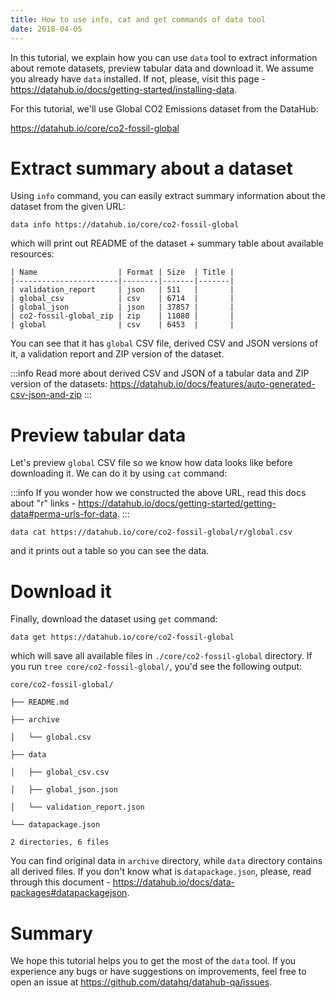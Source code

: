 ```yaml
---
title: How to use info, cat and get commands of data tool
date: 2018-04-05
---
```


In this tutorial, we explain how you can use `data` tool to extract information about remote datasets, preview tabular data and download it. We assume you already have `data` installed. If not, please, visit this page - https://datahub.io/docs/getting-started/installing-data.

For this tutorial, we'll use Global CO2 Emissions dataset from the DataHub:

https://datahub.io/core/co2-fossil-global

# Extract summary about a dataset

Using `info` command, you can easily extract summary information about the dataset from the given URL:

```
data info https://datahub.io/core/co2-fossil-global
```

which will print out README of the dataset + summary table about available resources:

```cli-output
| Name                  | Format | Size  | Title |
|-----------------------|--------|-------|-------|
| validation_report     | json   | 511   |       |
| global_csv            | csv    | 6714  |       |
| global_json           | json   | 37857 |       |
| co2-fossil-global_zip | zip    | 11080 |       |
| global                | csv    | 6453  |       |
```

You can see that it has `global` CSV file, derived CSV and JSON versions of it, a validation report and ZIP version of the dataset.

:::info
Read more about derived CSV and JSON of a tabular data and ZIP version of the datasets:
https://datahub.io/docs/features/auto-generated-csv-json-and-zip
:::

# Preview tabular data

Let's preview `global` CSV file so we know how data looks like before downloading it. We can do it by using `cat` command:

:::info
If you wonder how we constructed the above URL, read this docs about "r" links - https://datahub.io/docs/getting-started/getting-data#perma-urls-for-data.
:::

```
data cat https://datahub.io/core/co2-fossil-global/r/global.csv
```

and it prints out a table so you can see the data.

# Download it

Finally, download the dataset using `get` command:

```
data get https://datahub.io/core/co2-fossil-global
```

which will save all available files in `./core/co2-fossil-global` directory. If you run `tree core/co2-fossil-global/`, you'd see the following output:

```cli-output
core/co2-fossil-global/

├── README.md

├── archive

│   └── global.csv

├── data

│   ├── global_csv.csv

│   ├── global_json.json

│   └── validation_report.json

└── datapackage.json

2 directories, 6 files
```

You can find original data in `archive` directory, while `data` directory contains all derived files. If you don't know what is `datapackage.json`, please, read through this document - https://datahub.io/docs/data-packages#datapackagejson.

# Summary

We hope this tutorial helps you to get the most of the `data` tool. If you experience any bugs or have suggestions on improvements, feel free to open an issue at https://github.com/datahq/datahub-qa/issues.
